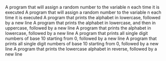 A program that will assign a random number to the variable n each time it is executed
A program that will assign a random number to the variable n each time it is executed
A program that prints the alphabet in lowercase, followed by a new line
A program that prints the alphabet in lowercase, and then in uppercase, followed by a new line
A program that prints the alphabet in lowercase, followed by a new line
A program that prints all single digit numbers of base 10 starting from 0, followed by a new line
A program that prints all single digit numbers of base 10 starting from 0, followed by a new line
A program that prints the lowercase alphabet in reverse, followed by a new line
